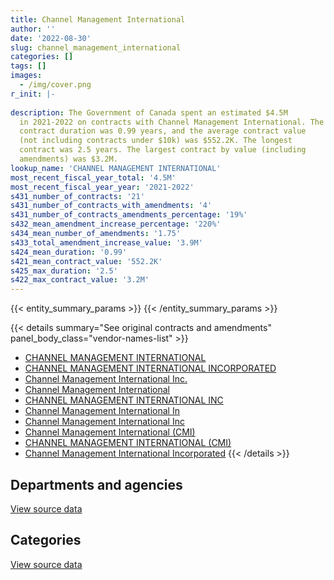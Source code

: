 ```yaml
---
title: Channel Management International
author: ''
date: '2022-08-30'
slug: channel_management_international
categories: []
tags: []
images:
  - /img/cover.png
r_init: |-
  
description: The Government of Canada spent an estimated $4.5M
  in 2021-2022 on contracts with Channel Management International. The average
  contract duration was 0.99 years, and the average contract value
  (not including contracts under $10k) was $552.2K. The longest
  contract was 2.5 years. The largest contract by value (including
  amendments) was $3.2M.
lookup_name: 'CHANNEL MANAGEMENT INTERNATIONAL'
most_recent_fiscal_year_total: '4.5M'
most_recent_fiscal_year_year: '2021-2022'
s431_number_of_contracts: '21'
s431_number_of_contracts_with_amendments: '4'
s431_number_of_contracts_amendments_percentage: '19%'
s432_mean_amendment_increase_percentage: '220%'
s434_mean_number_of_amendments: '1.75'
s433_total_amendment_increase_value: '3.9M'
s424_mean_duration: '0.99'
s421_mean_contract_value: '552.2K'
s425_max_duration: '2.5'
s422_max_contract_value: '3.2M'
---
```


<script src="/rmarkdown-libs/htmlwidgets/htmlwidgets.js"></script>
<link href="/rmarkdown-libs/datatables-css/datatables-crosstalk.css" rel="stylesheet" />
<script src="/rmarkdown-libs/datatables-binding/datatables.js"></script>
<script src="/rmarkdown-libs/jquery/jquery-3.6.0.min.js"></script>
<link href="/rmarkdown-libs/dt-core-bootstrap/css/dataTables.bootstrap.min.css" rel="stylesheet" />
<link href="/rmarkdown-libs/dt-core-bootstrap/css/dataTables.bootstrap.extra.css" rel="stylesheet" />
<script src="/rmarkdown-libs/dt-core-bootstrap/js/jquery.dataTables.min.js"></script>
<script src="/rmarkdown-libs/dt-core-bootstrap/js/dataTables.bootstrap.min.js"></script>
<link href="/rmarkdown-libs/crosstalk/css/crosstalk.min.css" rel="stylesheet" />
<script src="/rmarkdown-libs/crosstalk/js/crosstalk.min.js"></script>
<script src="/rmarkdown-libs/htmlwidgets/htmlwidgets.js"></script>
<link href="/rmarkdown-libs/datatables-css/datatables-crosstalk.css" rel="stylesheet" />
<script src="/rmarkdown-libs/datatables-binding/datatables.js"></script>
<script src="/rmarkdown-libs/jquery/jquery-3.6.0.min.js"></script>
<link href="/rmarkdown-libs/dt-core-bootstrap/css/dataTables.bootstrap.min.css" rel="stylesheet" />
<link href="/rmarkdown-libs/dt-core-bootstrap/css/dataTables.bootstrap.extra.css" rel="stylesheet" />
<script src="/rmarkdown-libs/dt-core-bootstrap/js/jquery.dataTables.min.js"></script>
<script src="/rmarkdown-libs/dt-core-bootstrap/js/dataTables.bootstrap.min.js"></script>
<link href="/rmarkdown-libs/crosstalk/css/crosstalk.min.css" rel="stylesheet" />
<script src="/rmarkdown-libs/crosstalk/js/crosstalk.min.js"></script>

{{< entity_summary_params >}}
{{< /entity_summary_params >}}

{{< details summary="See original contracts and amendments" panel_body_class="vendor-names-list" >}}
- [CHANNEL MANAGEMENT INTERNATIONAL](https://search.open.canada.ca/en/ct/?sort=contract_value_f%20desc&page=1&search_text=%22CHANNEL%20MANAGEMENT%20INTERNATIONAL%22)
- [CHANNEL MANAGEMENT INTERNATIONAL INCORPORATED](https://search.open.canada.ca/en/ct/?sort=contract_value_f%20desc&page=1&search_text=%22CHANNEL%20MANAGEMENT%20INTERNATIONAL%20INCORPORATED%22)
- [Channel Management International Inc.](https://search.open.canada.ca/en/ct/?sort=contract_value_f%20desc&page=1&search_text=%22Channel%20Management%20International%20Inc.%22)
- [Channel Management International](https://search.open.canada.ca/en/ct/?sort=contract_value_f%20desc&page=1&search_text=%22Channel%20Management%20International%22)
- [CHANNEL MANAGEMENT INTERNATIONAL INC](https://search.open.canada.ca/en/ct/?sort=contract_value_f%20desc&page=1&search_text=%22CHANNEL%20MANAGEMENT%20INTERNATIONAL%20INC%22)
- [Channel Management International In](https://search.open.canada.ca/en/ct/?sort=contract_value_f%20desc&page=1&search_text=%22Channel%20Management%20International%20In%22)
- [Channel Management International Inc](https://search.open.canada.ca/en/ct/?sort=contract_value_f%20desc&page=1&search_text=%22Channel%20Management%20International%20Inc%22)
- [Channel Management International (CMI)](https://search.open.canada.ca/en/ct/?sort=contract_value_f%20desc&page=1&search_text=%22Channel%20Management%20International%20%28CMI%29%22)
- [CHANNEL MANAGEMENT INTERNATIONAL (CMI)](https://search.open.canada.ca/en/ct/?sort=contract_value_f%20desc&page=1&search_text=%22CHANNEL%20MANAGEMENT%20INTERNATIONAL%20%28CMI%29%22)
- [Channel Management International Incorporated](https://search.open.canada.ca/en/ct/?sort=contract_value_f%20desc&page=1&search_text=%22Channel%20Management%20International%20Incorporated%22)
{{< /details >}}

## Departments and agencies

<div id="htmlwidget-1" style="width:100%;height:auto;" class="datatables html-widget"></div>
<script type="application/json" data-for="htmlwidget-1">{"x":{"style":"bootstrap","filter":"none","vertical":false,"data":[["<a href=\"/departments/cbsa-asfc/\">Canada Border Services Agency<\/a>","<a href=\"/departments/dnd-mdn/\">National Defence<\/a>","<a href=\"/departments/ssc-spc/\">Shared Services Canada<\/a>"],[null,443895.64,638888.64],[1616.88,108396.31,282537.8],[36885.05,991707.8,830497.86],[29587.5,1464279.88,3016784.53]],"container":"<table class=\"table table-striped table-hover row-border order-column display\">\n  <thead>\n    <tr>\n      <th>Department<\/th>\n      <th>2018-2019<\/th>\n      <th>2019-2020<\/th>\n      <th>2020-2021<\/th>\n      <th>2021-2022<\/th>\n    <\/tr>\n  <\/thead>\n<\/table>","options":{"order":[[4,"desc"]],"pageLength":10,"autoWidth":true,"columnDefs":[{"targets":1,"render":"function(data, type, row, meta) {\n    return type !== 'display' ? data : DTWidget.formatCurrency(data, \"$\", 2, 3, \",\", \".\", true, null);\n  }"},{"targets":2,"render":"function(data, type, row, meta) {\n    return type !== 'display' ? data : DTWidget.formatCurrency(data, \"$\", 2, 3, \",\", \".\", true, null);\n  }"},{"targets":3,"render":"function(data, type, row, meta) {\n    return type !== 'display' ? data : DTWidget.formatCurrency(data, \"$\", 2, 3, \",\", \".\", true, null);\n  }"},{"targets":4,"render":"function(data, type, row, meta) {\n    return type !== 'display' ? data : DTWidget.formatCurrency(data, \"$\", 2, 3, \",\", \".\", true, null);\n  }"},{"width":"16%","targets":[1,2,3,4]},{"className":"dt-right","targets":[1,2,3,4]}],"orderClasses":false}},"evals":["options.columnDefs.0.render","options.columnDefs.1.render","options.columnDefs.2.render","options.columnDefs.3.render"],"jsHooks":[]}</script>
<p class="text-right">
<a href="https://github.com/GoC-Spending/contracts-data/tree/main/data/out/vendors/channel_management_international/summary_by_fiscal_year_by_department.csv" class="source-data-link btn btn-link">View source data</a>
</p>

## Categories

<div id="htmlwidget-2" style="width:100%;height:auto;" class="datatables html-widget"></div>
<script type="application/json" data-for="htmlwidget-2">{"x":{"style":"bootstrap","filter":"none","vertical":false,"data":[["<a href=\"/categories/facilities_and_construction/\">Facilities and construction<\/a>","<a href=\"/categories/defence/\">Defence<\/a>","<a href=\"/categories/information_technology/\">Information technology<\/a>"],[null,443895.64,638888.64],[null,108396.31,284154.68],[null,991707.8,867382.91],[29587.5,1464279.88,3016784.53]],"container":"<table class=\"table table-striped table-hover row-border order-column display\">\n  <thead>\n    <tr>\n      <th>Category<\/th>\n      <th>2018-2019<\/th>\n      <th>2019-2020<\/th>\n      <th>2020-2021<\/th>\n      <th>2021-2022<\/th>\n    <\/tr>\n  <\/thead>\n<\/table>","options":{"order":[[4,"desc"]],"dom":"t","pageLength":30,"autoWidth":true,"columnDefs":[{"targets":1,"render":"function(data, type, row, meta) {\n    return type !== 'display' ? data : DTWidget.formatCurrency(data, \"$\", 2, 3, \",\", \".\", true, null);\n  }"},{"targets":2,"render":"function(data, type, row, meta) {\n    return type !== 'display' ? data : DTWidget.formatCurrency(data, \"$\", 2, 3, \",\", \".\", true, null);\n  }"},{"targets":3,"render":"function(data, type, row, meta) {\n    return type !== 'display' ? data : DTWidget.formatCurrency(data, \"$\", 2, 3, \",\", \".\", true, null);\n  }"},{"targets":4,"render":"function(data, type, row, meta) {\n    return type !== 'display' ? data : DTWidget.formatCurrency(data, \"$\", 2, 3, \",\", \".\", true, null);\n  }"},{"width":"16%","targets":[1,2,3,4]},{"className":"dt-right","targets":[1,2,3,4]}],"orderClasses":false,"lengthMenu":[10,25,30,50,100]}},"evals":["options.columnDefs.0.render","options.columnDefs.1.render","options.columnDefs.2.render","options.columnDefs.3.render"],"jsHooks":[]}</script>
<p class="text-right">
<a href="https://github.com/GoC-Spending/contracts-data/tree/main/data/out/vendors/channel_management_international/summary_by_fiscal_year_by_category.csv" class="source-data-link btn btn-link">View source data</a>
</p>
